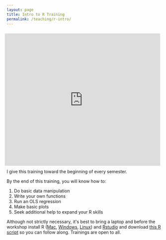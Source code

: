 ```yaml
---
layout: page
title: Intro to R Training
permalink: /teaching/r-intro/
---
```





<iframe style="padding:10px" align="right" width="500" height="425" src="https://www.youtube.com/embed/8l7OsLw8XbM" frameborder="0" allowfullscreen></iframe>

I give this training toward the beginning of every semester.

By the end of this training, you will know how to:

1. Do basic data manipulation
2. Write your own functions
3. Run an OLS regression
4. Make basic plots
5. Seek additional help to expand your R skills


Although not strictly necessary, it's best to bring a laptop and before the workshop install R ([Mac](http://streaming.stat.iastate.edu/CRAN/bin/macosx/R-latest.pkg), [Windows](http://streaming.stat.iastate.edu/CRAN/bin/windows/base/release.htm), [Linux](http://streaming.stat.iastate.edu/CRAN/)) and [Rstudio](http://www.rstudio.com/ide/download/desktop) and download [this R script](https://raw.github.com/tdmcarthur/slidify-presentations/gh-pages/r-intro/r-intro-script.r) so you can follow along. Trainings are open to all.


<!-- 

{% include image.html url="/images/octojekyll.png" caption="Octojekyll." width=300 align="right" %}

Lorem ipsum dolor sit amet, consectetur adipiscing elit. Nunc blandit mattis nulla eu cursus. Fusce finibus, orci sit amet tincidunt fermentum, risus ante pharetra nisi, eget tempus tellus tellus ut est. Nunc tempus cursus arcu mattis ultricies. Cras volutpat purus et lectus facilisis tempor. Suspendisse at lorem feugiat, feugiat massa vel, scelerisque dolor. Proin justo nisl, mattis eu sapien in, efficitur fringilla nulla. Phasellus placerat, lacus in venenatis tristique, risus dolor eleifend felis, vitae finibus augue nibh ut libero. Morbi sit amet tincidunt lorem.

  -->

